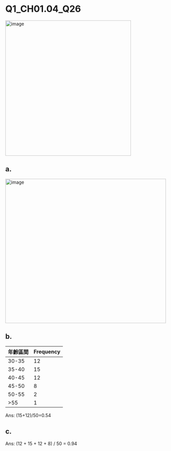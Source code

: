 # Q1_CH01.04_Q26 #
<img width="391" height="422" alt="image" src="https://github.com/user-attachments/assets/0b4a0ceb-a03b-4bce-81d2-6cb6293a166e" />

## a.
<img width="500" height="450" alt="image" src="https://github.com/user-attachments/assets/b7ac2ac3-a14e-4c5b-879e-8e18b6d2484c" />

## b.
| 年齡區間  | Frequency | 
|--------- |-----------|
| 30-35   | 12        |                          
| 35-40   | 15        |                           
| 40-45   | 12        |                          
| 45-50   | 8         |                         
| 50-55   | 2         | 
| >55      | 1         |

Ans: (15+12)/50=0.54

## c.
Ans: (12 + 15 + 12 + 8) / 50 = 0.94
